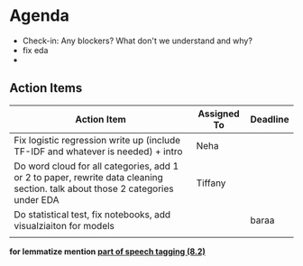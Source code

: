 # Agenda

- Check-in: Any blockers? What don't we understand and why?
- fix eda
- 
## Action Items

| Action Item                  | Assigned To     | Deadline      |
|------------------------------|-----------------|---------------|
| Fix logistic regression write up (include TF-IDF and whatever is needed) + intro |      Neha           |               |
| Do word cloud for all categories, add 1 or 2 to paper, rewrite data cleaning section. talk about those 2 categories under EDA |    Tiffany             |               |
| Do statistical test, fix notebooks, add visualziaiton for models                          |                 |    baraa           |
|                              |                 |               |

**for lemmatize mention [part of speech tagging (8.2)](https://web.stanford.edu/~jurafsky/slp3/8.pdf)**
